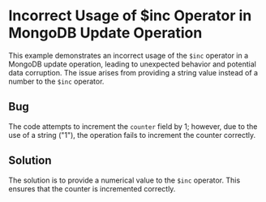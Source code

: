 # Incorrect Usage of $inc Operator in MongoDB Update Operation
This example demonstrates an incorrect usage of the `$inc` operator in a MongoDB update operation, leading to unexpected behavior and potential data corruption.  The issue arises from providing a string value instead of a number to the `$inc` operator.

## Bug
The code attempts to increment the `counter` field by 1; however, due to the use of a string ("1"), the operation fails to increment the counter correctly.

## Solution
The solution is to provide a numerical value to the `$inc` operator.  This ensures that the counter is incremented correctly.
